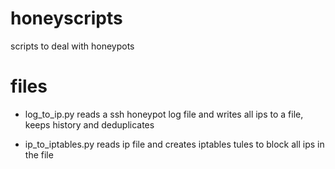 # honeyscripts
scripts to deal with honeypots


# files
- log_to_ip.py
reads a ssh honeypot log file and writes all ips to a file, keeps history and deduplicates

- ip_to_iptables.py
reads ip file and creates iptables tules to block all ips in the file
